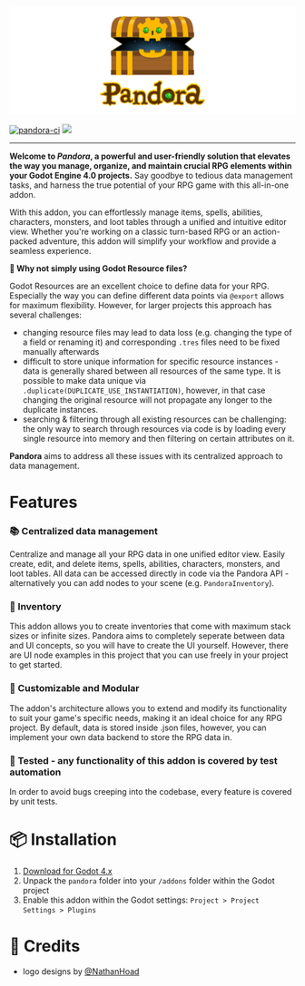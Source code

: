 ![logo](docs/assets/logo.svg)

[![pandora-ci](https://github.com/bitbrain/pandora/actions/workflows/pandora-ci.yml/badge.svg)](https://github.com/bitbrain/pandora/actions/workflows/pandora-ci.yml) [![](https://img.shields.io/discord/785246324793540608.svg?label=&logo=discord&logoColor=ffffff&color=7389D8&labelColor=6A7EC2)](https://discord.com/invite/CKBuE5djXe)

---

**Welcome to _Pandora_, a powerful and user-friendly solution that elevates the way you manage, organize, and maintain crucial RPG elements within your Godot Engine 4.0 projects.** Say goodbye to tedious data management tasks, and harness the true potential of your RPG game with this all-in-one addon.

With this addon, you can effortlessly manage items, spells, abilities, characters, monsters, and loot tables through a unified and intuitive editor view. Whether you're working on a classic turn-based RPG or an action-packed adventure, this addon will simplify your workflow and provide a seamless experience.

**🤔 Why not simply using Godot Resource files?**

Godot Resources are an excellent choice to define data for your RPG. Especially the way you can define different data points via `@export` allows for maximum flexibility. However, for larger projects this approach has several challenges:

- changing resource files may lead to data loss (e.g. changing the type of a field or renaming it) and corresponding `.tres` files need to be fixed manually afterwards
- difficult to store unique information for specific resource instances - data is generally shared between all resources of the same type. It is possible to make data unique via `.duplicate(DUPLICATE_USE_INSTANTIATION)`, however, in that case changing the original resource will not propagate any longer to the duplicate instances.
- searching & filtering through all existing resources can be challenging: the only way to search through resources via code is by loading every single resource into memory and then filtering on certain attributes on it.

**Pandora** aims to address all these issues with its centralized approach to data management.

# Features

### 📚 Centralized data management

Centralize and manage all your RPG data in one unified editor view. Easily create, edit, and delete items, spells, abilities, characters, monsters, and loot tables. All data can be accessed directly in code via the Pandora API - alternatively you can add nodes to your scene (e.g. `PandoraInventory`).

### 🎒 Inventory

This addon allows you to create inventories that come with maximum stack sizes or infinite sizes. Pandora aims to completely seperate between data and UI concepts, so you will have to create the UI yourself. However, there are UI node examples in this project that you can use freely in your project to get started.


### 🔧 Customizable and Modular

The addon's architecture allows you to extend and modify its functionality to suit your game's specific needs, making it an ideal choice for any RPG project. By default, data is stored inside .json files, however, you can implement your own data backend to store the RPG data in.


### 🧪 Tested - any functionality of this addon is covered by test automation

In order to avoid bugs creeping into the codebase, every feature is covered by unit tests.

# 📦 Installation

1. [Download for Godot 4.x](https://github.com/bitbrain/pandora/archive/refs/heads/godot-4.x.zip)
2. Unpack the `pandora` folder into your `/addons` folder within the Godot project
3. Enable this addon within the Godot settings: `Project > Project Settings > Plugins`

# 🥰 Credits

- logo designs by [@NathanHoad](https://twitter.com/nathanhoad)
